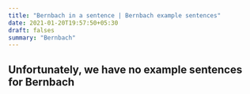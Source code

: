 ```yaml
---
title: "Bernbach in a sentence | Bernbach example sentences"
date: 2021-01-20T19:57:50+05:30
draft: falses
summary: "Bernbach"
---
```

## Unfortunately, we have no example sentences for Bernbach                 
